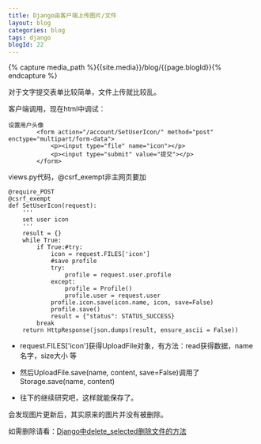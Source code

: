 ```yaml
---
title: Django由客户端上传图片/文件
layout: blog
categories: blog
tags: django
blogId: 22
---
```

{% capture media_path %}{{site.media}}/blog/{{page.blogId}}{% endcapture %}

对于文字提交表单比较简单，文件上传就比较乱。

客户端调用，现在html中调试：

```
设置用户头像
        <form action="/account/SetUserIcon/" method="post" enctype="multipart/form-data">
            <p><input type="file" name="icon"></p>
            <p><input type="submit" value="提交"></p>
        </form>
```

views.py代码，@csrf_exempt非主网页要加

```
@require_POST
@csrf_exempt
def SetUserIcon(request):
    '''
    set user icon
    '''
    result = {}
    while True:
        if True:#try:
            icon = request.FILES['icon']
            #save profile
            try:
                profile = request.user.profile
            except:
                profile = Profile()
                profile.user = request.user
            profile.icon.save(icon.name, icon, save=False)
            profile.save()
            result = {"status": STATUS_SUCCESS}
        break
    return HttpResponse(json.dumps(result, ensure_ascii = False))
```

*   request.FILES['icon']获得UploadFile对象，有方法：read获得数据，name名字，size大小 等

*   然后UploadFile.save(name, content, save=False)调用了Storage.save(name, content)

*   往下的继续研究吧，这样就能保存了。

会发现图片更新后，其实原来的图片并没有被删除。

如需删除请看：[Django中delete_selected删除文件的方法](/blog/2014/11/26/8-django-delete-selected-file.html)